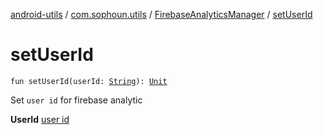 [android-utils](../../index.md) / [com.sophoun.utils](../index.md) / [FirebaseAnalyticsManager](index.md) / [setUserId](./set-user-id.md)

# setUserId

`fun setUserId(userId: `[`String`](https://kotlinlang.org/api/latest/jvm/stdlib/kotlin/-string/index.html)`): `[`Unit`](https://kotlinlang.org/api/latest/jvm/stdlib/kotlin/-unit/index.html)

Set `user id` for firebase analytic

**UserId**
[user id](#)

